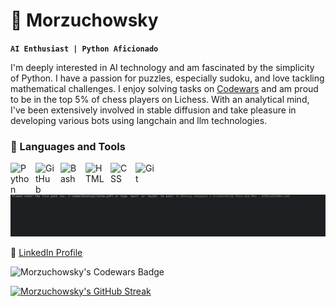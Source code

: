 # 🤖 Morzuchowsky

**`AI Enthusiast | Python Aficionado`**

I'm deeply interested in AI technology and am fascinated by the simplicity of Python. I have a passion for puzzles, especially sudoku, and love tackling mathematical challenges. I enjoy solving tasks on [Codewars](https://www.codewars.com/users/Morzuchowsky/badges/large) and am proud to be in the top 5% of chess players on Lichess. With an analytical mind, I've been extensively involved in stable diffusion and take pleasure in developing various bots using langchain and llm technologies.

### 🧰 Languages and Tools
<img align="left" alt="Python" width="30px" style="padding-right:10px;" src="https://cdn.jsdelivr.net/gh/devicons/devicon/icons/python/python-plain.svg" />
<img align="left" alt="GitHub" width="30px" style="padding-right:10px;" src="https://cdn.jsdelivr.net/gh/devicons/devicon/icons/github/github-original.svg" />
<img align="left" alt="Bash" width="30px" style="padding-right:10px;" src="https://cdn.jsdelivr.net/gh/devicons/devicon/icons/bash/bash-original.svg" />
<img align="left" alt="HTML" width="30px" style="padding-right:10px;" src="https://cdn.jsdelivr.net/gh/devicons/devicon/icons/html5/html5-plain.svg" />
<img align="left" alt="CSS" width="30px" style="padding-right:10px;" src="https://cdn.jsdelivr.net/gh/devicons/devicon/icons/css3/css3-plain.svg" />
<img align="left" alt="Git" width="30px" style="padding-right:10px;" src="https://cdn.jsdelivr.net/gh/devicons/devicon/icons/git/git-original.svg" />


![](/assets/Query_Bot.gif)


🔗 [LinkedIn Profile](www.linkedin.com/in/adam-chudak-morzuchowski-53226222a)

![Morzuchowsky's Codewars Badge](https://www.codewars.com/users/Morzuchowsky/badges/large)

[![Morzuchowsky's GitHub Streak](https://streak-stats.demolab.com?user=morzuchowsky)](https://git.io/streak-stats)
